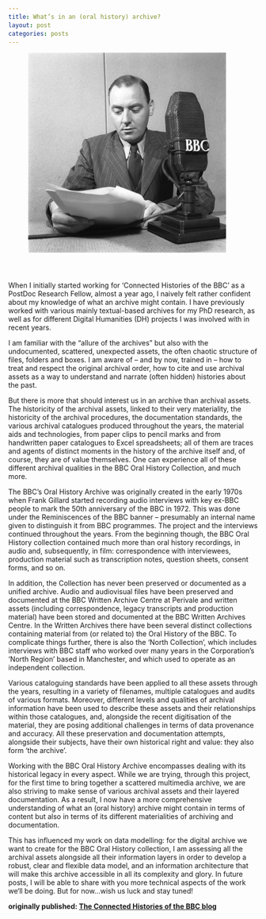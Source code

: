 ```yaml
---
title: What’s in an (oral history) archive?
layout: post
categories: posts
---
```

<figure><a href="../images/Gillard-BBC.jpg"><img src="../images/Gillard-BBC.jpg" width="400px" style="margin-bottom: 40px" alt=" Frank Gillard in 1945 © BBC."/></a></figure>

<p>When I initially started working for ‘Connected Histories of the BBC’ as a PostDoc Research Fellow, almost a year ago, I naively felt rather confident about my knowledge of what an archive might contain. I have previously worked with various mainly textual-based archives for my PhD research, as well as for different Digital Humanities (DH) projects I was involved with in recent years.</p>
  I am familiar with the “allure of the archives” but also with the undocumented, scattered, unexpected assets, the often chaotic structure of files, folders and boxes. I am aware of – and by now, trained in – how to treat and respect the original archival order, how to cite and use archival assets as a way to understand and narrate (often hidden) histories about the past.

But there is more that should interest us in an archive than archival assets. The historicity of the archival assets, linked to their very materiality, the historicity of the archival procedures, the documentation standards, the various archival catalogues produced throughout the years, the material aids and technologies, from paper clips to pencil marks and from handwritten paper catalogues to Excel spreadsheets; all of them are traces and agents of distinct moments in the history of the archive itself and, of course, they are of value themselves. One can experience all of these different archival qualities in the BBC Oral History Collection, and much more.

The BBC’s Oral History Archive was originally created in the early 1970s when Frank Gillard started recording audio interviews with key ex-BBC people to mark the 50th anniversary of the BBC in 1972. This was done under the Reminiscences of the BBC banner – presumably an internal name given to distinguish it from BBC programmes. The project and the interviews continued throughout the years. From the beginning though, the BBC Oral History collection contained much more than oral history recordings, in audio and, subsequently, in film: correspondence with interviewees, production material such as transcription notes, question sheets, consent forms, and so on.

In addition, the Collection has never been preserved or documented as a unified archive. Audio and audiovisual files have been preserved and documented at the BBC Written Archive Centre at Perivale and written assets (including correspondence, legacy transcripts and production material) have been stored and documented at the BBC Written Archives Centre. In the Written Archives there have been several distinct collections containing material from (or related to) the Oral History of the BBC. To complicate things further, there is also the ‘North Collection’, which includes interviews with BBC staff who worked over many years in the Corporation’s ‘North Region’ based in Manchester, and which used to operate as an independent collection.

Various cataloguing standards have been applied to all these assets through the years, resulting in a variety of filenames, multiple catalogues and audits of various formats. Moreover, different levels and qualities of archival information have been used to describe these assets and their relationships within those catalogues, and, alongside the recent digitisation of the material, they are posing additional challenges in terms of data provenance and accuracy. All these preservation and documentation attempts, alongside their subjects, have their own historical right and value: they also form ‘the archive’.

Working with the BBC Oral History Archive encompasses dealing with its historical legacy in every aspect. While we are trying, through this project, for the first time to bring together a scattered multimedia archive, we are also striving to make sense of various archival assets and their layered documentation. As a result, I now have a more comprehensive understanding of what an (oral history) archive might contain in terms of content but also in terms of its different materialities of archiving and documentation.

This has influenced my work on data modelling: for the digital archive we want to create for the BBC Oral History collection, I am assessing all the archival assets alongside all their information layers in order to develop a robust, clear and flexible data model, and an information architecture that will make this archive accessible in all its complexity and glory. In future posts, I will be able to share with you more technical aspects of the work we‘ll be doing. But for now…wish us luck and stay tuned!

**originally published: <a href="https://blogs.sussex.ac.uk/connected-histories-of-the-bbc/blogs/">The Connected Histories of the BBC blog </a>**
